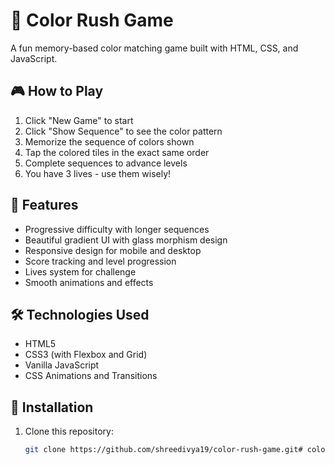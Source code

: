 # 🎨 Color Rush Game

A fun memory-based color matching game built with HTML, CSS, and JavaScript.

## 🎮 How to Play

1. Click "New Game" to start
2. Click "Show Sequence" to see the color pattern
3. Memorize the sequence of colors shown
4. Tap the colored tiles in the exact same order
5. Complete sequences to advance levels
6. You have 3 lives - use them wisely!

## 🚀 Features

- Progressive difficulty with longer sequences
- Beautiful gradient UI with glass morphism design
- Responsive design for mobile and desktop
- Score tracking and level progression
- Lives system for challenge
- Smooth animations and effects

## 🛠️ Technologies Used

- HTML5
- CSS3 (with Flexbox and Grid)
- Vanilla JavaScript
- CSS Animations and Transitions

## 📱 Installation

1. Clone this repository:
   ```bash
   git clone https://github.com/shreedivya19/color-rush-game.git# color-rush-game
